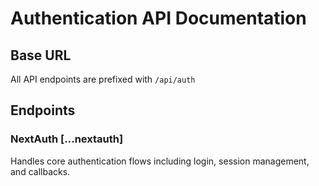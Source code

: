 # Authentication API Documentation

## Base URL
All API endpoints are prefixed with `/api/auth`

## Endpoints

### NextAuth [...nextauth]
Handles core authentication flows including login, session management, and callbacks. 